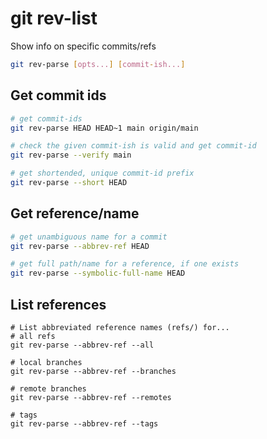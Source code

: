 # git rev-list

Show info on specific commits/refs

```bash
git rev-parse [opts...] [commit-ish...]
```

## Get commit ids
```bash
# get commit-ids
git rev-parse HEAD HEAD~1 main origin/main

# check the given commit-ish is valid and get commit-id
git rev-parse --verify main

# get shortended, unique commit-id prefix
git rev-parse --short HEAD
```

## Get reference/name

```bash
# get unambiguous name for a commit
git rev-parse --abbrev-ref HEAD

# get full path/name for a reference, if one exists
git rev-parse --symbolic-full-name HEAD
```


## List references

```
# List abbreviated reference names (refs/) for...
# all refs
git rev-parse --abbrev-ref --all

# local branches
git rev-parse --abbrev-ref --branches

# remote branches
git rev-parse --abbrev-ref --remotes

# tags
git rev-parse --abbrev-ref --tags
```
